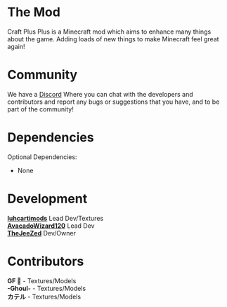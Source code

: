 # The Mod
Craft Plus Plus is a Minecraft mod which aims to enhance many things about the game. Adding loads of new things to make Minecraft feel great again!

# Community
We have a [Discord](https://discord.gg/xCfJzUMKkC) Where you can chat with the developers and contributors and report any bugs or suggestions that you have, and to be part of the community!

# Dependencies
Optional Dependencies:
- None


# Development
[**luhcartimods**](https://github.com/luhcartimods) Lead Dev/Textures <br>
[**AvacadoWizard120**](https://github.com/AvacadoWizard120) Lead Dev <br>
[**TheJeeZed**](https://github.com/TheJeeZed) Dev/Owner <br>

# Contributors
**GF 👀** - Textures/Models <br>
**-Ghoul-** - Textures/Models <br>
**カテル** - Textures/Models <br>

